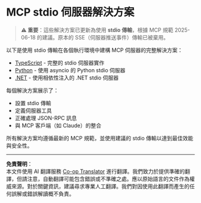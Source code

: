 <!--
CO_OP_TRANSLATOR_METADATA:
{
  "original_hash": "e378b47e0361b7a9b0dab7a0306878c8",
  "translation_date": "2025-08-26T19:59:50+00:00",
  "source_file": "03-GettingStarted/05-stdio-server/solution/README.md",
  "language_code": "mo"
}
-->
# MCP stdio 伺服器解決方案

> **⚠️ 重要**：這些解決方案已更新為使用 **stdio 傳輸**，根據 MCP 規範 2025-06-18 的建議。原本的 SSE（伺服器推送事件）傳輸已被棄用。

以下是使用 stdio 傳輸在各個執行環境中建構 MCP 伺服器的完整解決方案：

- [TypeScript](../../../../../03-GettingStarted/05-stdio-server/solution/typescript) - 完整的 stdio 伺服器實作
- [Python](../../../../../03-GettingStarted/05-stdio-server/solution/python) - 使用 asyncio 的 Python stdio 伺服器
- [.NET](../../../../../03-GettingStarted/05-stdio-server/solution/dotnet) - 使用相依性注入的 .NET stdio 伺服器

每個解決方案展示了：
- 設置 stdio 傳輸
- 定義伺服器工具
- 正確處理 JSON-RPC 訊息
- 與 MCP 客戶端（如 Claude）的整合

所有解決方案均遵循最新的 MCP 規範，並使用建議的 stdio 傳輸以達到最佳效能與安全性。

---

**免責聲明**：  
本文件使用 AI 翻譯服務 [Co-op Translator](https://github.com/Azure/co-op-translator) 進行翻譯。我們致力於提供準確的翻譯，但請注意，自動翻譯可能包含錯誤或不準確之處。應以原始語言的文件作為權威來源。對於關鍵資訊，建議尋求專業人工翻譯。我們對因使用此翻譯而產生的任何誤解或錯誤解讀概不負責。